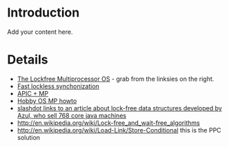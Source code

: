 # Introduction #

Add your content here.


# Details #
  * [The Lockfree Multiprocessor OS](http://citeseer.ist.psu.edu/massalin91lockfree.html) - grab from the linksies on the right.
  * [Fast lockless synchonization](http://www.cs.toronto.edu/~tomhart/papers/hart_ipdps06.pdf)
  * [APIC + MP](http://www.osdever.net/tutorials/apicarticle.php)
  * [Hobby OS MP howto](http://www.osdever.net/tutorials/mp.php)
  * [slashdot links to an article about lock-free data structures developed by Azul, who sell 768 core java machines](http://developers.slashdot.org/developers/08/05/27/1916235.shtml)
  * http://en.wikipedia.org/wiki/Lock-free_and_wait-free_algorithms
  * http://en.wikipedia.org/wiki/Load-Link/Store-Conditional this is the PPC solution